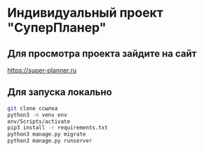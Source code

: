 # Индивидуальный проект "СуперПланер"

## Для просмотра проекта зайдите на сайт

https://super-planner.ru


## Для запуска локально
```bash
git clone ссылка
python3 -m venv env
env/Scripts/activate
pip3 install -r requirements.txt
python3 manage.py migrate
python3 manage.py runserver
```